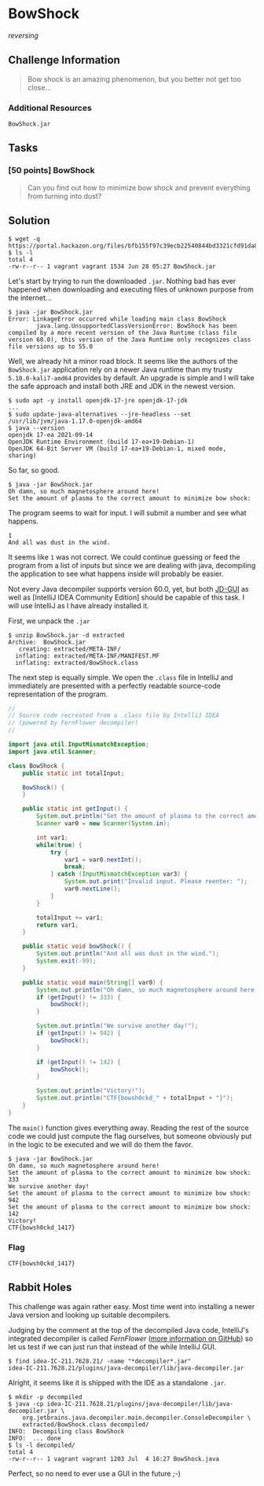 # BowShock

*reversing*

## Challenge Information

> Bow shock is an amazing phenomenon, but you better not get too close...

### Additional Resources

`BowShock.jar`

## Tasks

### [50 points] BowShock

> Can you find out how to minimize bow shock and prevent everything from turning into dust?

## Solution

```
$ wget -q https://portal.hackazon.org/files/bfb155f97c39ecb22540844bd3321cfd91da8ef2/BowShock.jar
$ ls -l
total 4
-rw-r--r-- 1 vagrant vagrant 1534 Jun 28 05:27 BowShock.jar
```

Let's start by trying to run the downloaded `.jar`. Nothing bad has ever happened when downloading
and executing files of unknown purpose from the internet...

```
$ java -jar BowShock.jar
Error: LinkageError occurred while loading main class BowShock
        java.lang.UnsupportedClassVersionError: BowShock has been compiled by a more recent version of the Java Runtime (class file version 60.0), this version of the Java Runtime only recognizes class file versions up to 55.0
```

Well, we already hit a minor road block. It seems like the authors of the `BowShock.jar` application
rely on a newer Java runtime than my trusty `5.10.0-kali7-amd64` provides by default. An upgrade is
simple and I will take the safe approach and install both JRE and JDK in the newest version.

```
$ sudo apt -y install openjdk-17-jre openjdk-17-jdk
...
$ sudo update-java-alternatives --jre-headless --set /usr/lib/jvm/java-1.17.0-openjdk-amd64
$ java --version
openjdk 17-ea 2021-09-14
OpenJDK Runtime Environment (build 17-ea+19-Debian-1)
OpenJDK 64-Bit Server VM (build 17-ea+19-Debian-1, mixed mode, sharing)
```

So far, so good.

```
$ java -jar BowShock.jar
Oh damn, so much magnetosphere around here!
Set the amount of plasma to the correct amount to minimize bow shock:
```

The program seems to wait for input. I will submit a number and see what happens.

```
1
And all was dust in the wind.
```

It seems like `1` was not correct. We could continue guessing or feed the program from a list of
inputs but since we are dealing with java, decompiling the application to see what happens inside
will probably be easier.

Not every Java decompiler supports version 60.0, yet, but both [JD-GUI](https://github.com/java-decompiler/jd-gui) as
well as [IntelliJ IDEA Community Edition] should be capable of this task.
I will use IntelliJ as I have already installed it.

First, we unpack the `.jar`

```
$ unzip BowShock.jar -d extracted
Archive:  BowShock.jar
   creating: extracted/META-INF/
  inflating: extracted/META-INF/MANIFEST.MF
  inflating: extracted/BowShock.class
```

The next step is equally simple. We open the `.class` file in IntelliJ and immediately are presented
with a perfectly readable source-code representation of the program.

```java
//
// Source code recreated from a .class file by IntelliJ IDEA
// (powered by FernFlower decompiler)
//

import java.util.InputMismatchException;
import java.util.Scanner;

class BowShock {
    public static int totalInput;

    BowShock() {
    }

    public static int getInput() {
        System.out.println("Set the amount of plasma to the correct amount to minimize bow shock: ");
        Scanner var0 = new Scanner(System.in);

        int var1;
        while(true) {
            try {
                var1 = var0.nextInt();
                break;
            } catch (InputMismatchException var3) {
                System.out.print("Invalid input. Please reenter: ");
                var0.nextLine();
            }
        }

        totalInput += var1;
        return var1;
    }

    public static void bowShock() {
        System.out.println("And all was dust in the wind.");
        System.exit(-99);
    }

    public static void main(String[] var0) {
        System.out.println("Oh damn, so much magnetosphere around here!");
        if (getInput() != 333) {
            bowShock();
        }

        System.out.println("We survive another day!");
        if (getInput() != 942) {
            bowShock();
        }

        if (getInput() != 142) {
            bowShock();
        }

        System.out.println("Victory!");
        System.out.println("CTF{bowsh0ckd_" + totalInput + "}");
    }
}

```

The `main()` function gives everything away. Reading the rest of the source code we could just
compute the flag ourselves, but someone obviously put in the logic to be executed and we will do
them the favor.

```
$ java -jar BowShock.jar
Oh damn, so much magnetosphere around here!
Set the amount of plasma to the correct amount to minimize bow shock: 
333
We survive another day!
Set the amount of plasma to the correct amount to minimize bow shock: 
942
Set the amount of plasma to the correct amount to minimize bow shock: 
142
Victory!
CTF{bowsh0ckd_1417}
```

### Flag
```
CTF{bowsh0ckd_1417}
```

## Rabbit Holes
This challenge was again rather easy. Most time went into installing a newer Java version and
looking up suitable decompilers.

Judging by the comment at the top of the decompiled Java code, IntelliJ's integrated decompiler is
called *FernFlower* ([more information on GitHub](https://github.com/JetBrains/intellij-community/tree/master/plugins/java-decompiler/engine))
so let us test if we can just run that instead of the while IntelliJ GUI.

```
$ find idea-IC-211.7628.21/ -name "*decompiler*.jar"
idea-IC-211.7628.21/plugins/java-decompiler/lib/java-decompiler.jar
```

Alright, it seems like it is shipped with the IDE as a standalone `.jar`.

```
$ mkdir -p decompiled
$ java -cp idea-IC-211.7628.21/plugins/java-decompiler/lib/java-decompiler.jar \
    org.jetbrains.java.decompiler.main.decompiler.ConsoleDecompiler \
    extracted/BowShock.class decompiled/
INFO:  Decompiling class BowShock
INFO:  ... done
$ ls -l decompiled/
total 4
-rw-r--r-- 1 vagrant vagrant 1203 Jul  4 16:27 BowShock.java
```

Perfect, so no need to ever use a GUI in the future ;-)

